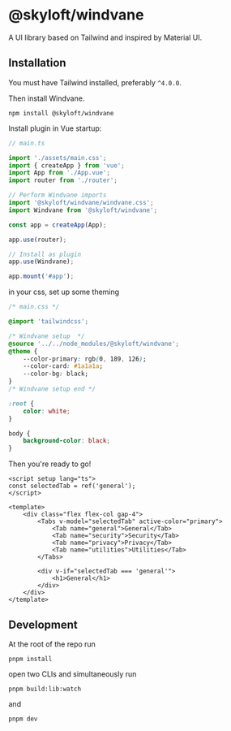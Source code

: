 # @skyloft/windvane

A UI library based on Tailwind and inspired by Material UI.

## Installation

You must have Tailwind installed, preferably `^4.0.0`.

Then install Windvane.

```
npm install @skyloft/windvane
```

Install plugin in Vue startup:

```TypeScript
// main.ts

import './assets/main.css';
import { createApp } from 'vue';
import App from './App.vue';
import router from './router';

// Perform Windvane imports
import '@skyloft/windvane/windvane.css';
import Windvane from '@skyloft/windvane';

const app = createApp(App);

app.use(router);

// Install as plugin
app.use(Windvane);

app.mount('#app');

```

in your css, set up some theming

```CSS
/* main.css */

@import 'tailwindcss';

/* Windvane setup  */
@source '../../node_modules/@skyloft/windvane';
@theme {
    --color-primary: rgb(0, 189, 126);
    --color-card: #1a1a1a;
    --color-bg: black;
}
/* Windvane setup end */

:root {
    color: white;
}

body {
    background-color: black;
}

```

Then you're ready to go!

```vue
<script setup lang="ts">
const selectedTab = ref('general');
</script>

<template>
    <div class="flex flex-col gap-4">
        <Tabs v-model="selectedTab" active-color="primary">
            <Tab name="general">General</Tab>
            <Tab name="security">Security</Tab>
            <Tab name="privacy">Privacy</Tab>
            <Tab name="utilities">Utilities</Tab>
        </Tabs>

        <div v-if="selectedTab === 'general'">
            <h1>General</h1>
        </div>
    </div>
</template>
```

## Development

At the root of the repo run

```
pnpm install
```

open two CLIs and simultaneously run

```
pnpm build:lib:watch
```

and

```
pnpm dev
```
